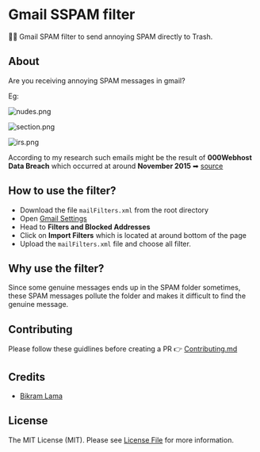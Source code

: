 # Gmail SSPAM filter

🐱‍👤 Gmail SPAM filter to send annoying SPAM directly to Trash.

## About

Are you receiving annoying SPAM messages in gmail?

Eg:

![nudes.png](https://raw.githubusercontent.com/TheBikramLama/gmail-spam-filter/master/examples/nudes.png)

![section.png](https://raw.githubusercontent.com/TheBikramLama/gmail-spam-filter/master/examples/section.png)

![irs.png](https://raw.githubusercontent.com/TheBikramLama/gmail-spam-filter/master/examples/irs.png)

According to my research such emails might be the result of **000Webhost Data Breach** which occurred at around **November 2015** ➡ [source](https://www.000webhost.com/000webhost-database-hacked-data-leaked)

## How to use the filter?

- Download the file `mailFilters.xml` from the root directory
- Open [Gmail Settings](https://mail.google.com/mail/u/0/#settings/filters)
- Head to **Filters and Blocked Addresses**
- Click on **Import Filters** which is located at around bottom of the page
- Upload the `mailFilters.xml` file and choose all filter.

## Why use the filter?

Since some genuine messages ends up in the SPAM folder sometimes, these SPAM messages pollute the folder and makes it difficult to find the genuine message.

## Contributing

Please follow these guidlines before creating a PR 👉 [Contributing.md](docs/contributing.md)

## Credits
- [Bikram Lama](https://github.com/TheBikramLama)

## License

The MIT License (MIT). Please see [License File](LICENSE) for more information.
